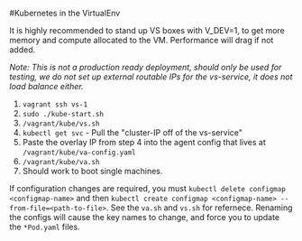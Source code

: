 #Kubernetes in the VirtualEnv

It is highly recommended to stand up VS boxes with V_DEV=1, to get more memory and compute allocated to the VM. Performance will drag if not added.


*Note: This is not a production ready deployment, should only be used for testing, we do not set up external routable IPs for the vs-service, it does not load balance either.*


1. `vagrant ssh vs-1`
2. `sudo ./kube-start.sh`
3. `/vagrant/kube/vs.sh`
4. `kubectl get svc` - Pull the "cluster-IP off of the vs-service"
5. Paste the overlay IP from step 4 into the agent config that lives at `/vagrant/kube/va-config.yaml`
6. `/vagrant/kube/va.sh`
7. Should work to boot single machines.


If configuration changes are required, you must `kubectl delete configmap <configmap-name>` and then `kubectl create configmap <configmap-name> --from-file=<path-to-file>`. See the `va.sh` and `vs.sh` for refernece. Renaming the configs will cause the key names to change, and force you to update the `*Pod.yaml` files.
